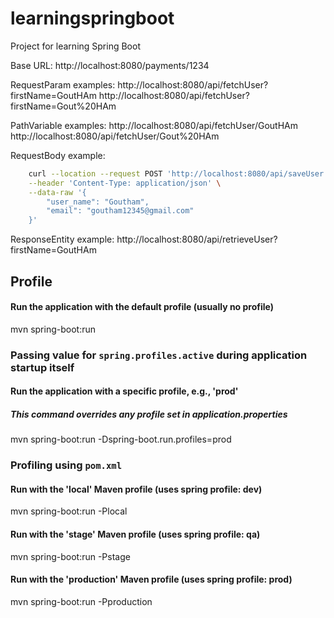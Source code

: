 # learningspringboot
Project for learning Spring Boot

Base URL: http://localhost:8080/payments/1234

RequestParam examples:
http://localhost:8080/api/fetchUser?firstName=GoutHAm
http://localhost:8080/api/fetchUser?firstName=Gout%20HAm

PathVariable examples:
http://localhost:8080/api/fetchUser/GoutHAm
http://localhost:8080/api/fetchUser/Gout%20HAm

RequestBody example:

```sh
    curl --location --request POST 'http://localhost:8080/api/saveUser' \
    --header 'Content-Type: application/json' \
    --data-raw '{
        "user_name": "Goutham",
        "email": "goutham12345@gmail.com"
    }'
```

ResponseEntity example:
http://localhost:8080/api/retrieveUser?firstName=GoutHAm


## Profile

#### Run the application with the default profile (usually no profile)
mvn spring-boot:run

### Passing value for `spring.profiles.active` during application startup itself
#### Run the application with a specific profile, e.g., 'prod'
##### This command overrides any profile set in application.properties
mvn spring-boot:run -Dspring-boot.run.profiles=prod

### Profiling using `pom.xml`
#### Run with the 'local' Maven profile (uses spring profile: dev)
mvn spring-boot:run -Plocal

#### Run with the 'stage' Maven profile (uses spring profile: qa)
mvn spring-boot:run -Pstage

#### Run with the 'production' Maven profile (uses spring profile: prod)
mvn spring-boot:run -Pproduction